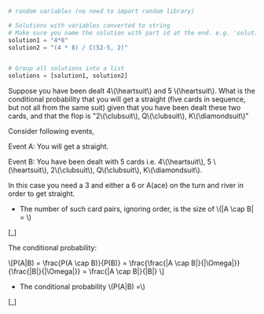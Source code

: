 ```python
# random variables (no need to import random library)

# Solutions with variables converted to string
# Make sure you name the solution with part id at the end. e.g. 'solution1' will be solution for part 1. 
solution1 = "4*8"
solution2 = "(4 * 8) / C(52-5, 2)"


# Group all solutions into a list
solutions = [solution1, solution2]


```





Suppose you have been dealt 4\\\(\\heartsuit\\\) and 5 \\\(\\heartsuit\\\). What is the conditional probability that you will get a straight (five cards in sequence, but not all from the same suit) given that you have been dealt these two cards, and that the flop is "2\\\(\\clubsuit\\\), Q\\\(\\clubsuit\\\), K\\\(\\diamondsuit\\\)"

Consider following events,

Event A: You will get a straight.

Event B:  You have been dealt with 5 cards i.e. 4\\\(\\heartsuit\\\), 5 \\\(\\heartsuit\\\), 2\\\(\\clubsuit\\\), Q\\\(\\clubsuit\\\), K\\\(\\diamondsuit\\\).

In this case you need a 3 and either a 6 or A(ace) on the turn and river in order to get straight.

- The number of such card pairs, ignoring order, is the size of  \\\(|A \\cap B| = \\\)

[_]


The conditional probability:

\\\[P(A|B) = \\frac{P(A \\cap B)}{P(B)} = \\frac{\\frac{|A \\cap B|}{|\\Omega|}}{\\frac{|B|}{|\\Omega|}} = \\frac{|A \\cap B|}{|B|} \\\]

- The conditional probability \\\(P(A|B) =\\\) 

[_]


